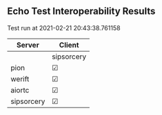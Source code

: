 ## Echo Test Interoperability Results
Test run at 2021-02-21 20:43:38.761158

| Server      | Client      |
|-------------|-------------|
|             | sipsorcery  |
| pion        | &#9745;     |
| werift      | &#9745;     |
| aiortc      | &#9745;     |
| sipsorcery  | &#9745;     |

